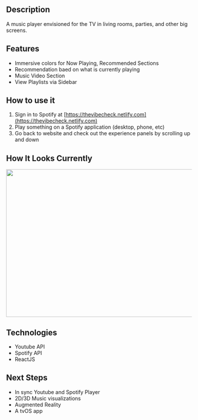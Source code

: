 ## Description
A music player envisioned for the TV in living rooms, parties, and other big screens.

## Features
- Immersive colors for Now Playing, Recommended Sections
- Recommendation baed on what is currently playing
- Music Video Section
- View Playlists via Sidebar

## How to use it
1. Sign in to Spotify at [https://thevibecheck.netlify.com](https://thevibecheck.netlify.com)
2. Play something on a Spotify application (desktop, phone, etc)
3. Go back to website and check out the experience panels by scrolling up and down

## How It Looks Currently
<img src="https://github.com/shanjng/vibe-check/blob/main/currentview.png " alt=""
	title="lmao" width="900" height="400" />
	
## Technologies
- Youtube API
- Spotify API
- ReactJS

## Next Steps
- In sync Youtube and Spotify Player
- 2D/3D Music visualizations
- Augmented Reality
- A tvOS app
